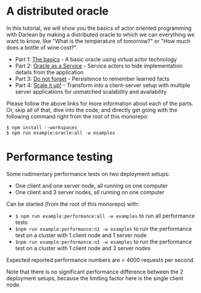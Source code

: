 # A distributed oracle

In this tutorial, we will show you the basics of actor oriented programming with Darlean by making a distributed oracle to which we can everything we want to know, like "What is the temperature of tomorrow?"
or "How much does a bottle of wine cost?".

* Part 1: [The basics](oracle/1_the_basics) - A basic oracle using virtual actor technology
* Part 2: [Oracle as a Service](oracle/2_oracle_as_a_service) - Service actors to hide implementation details from the application
* Part 3: [Do not forget](oracle/3_do_not_forget) - Persistence to remember learned facts
* Part 4: [Scale it up!](oracle/4_scale_it_up) - Transform into a client-server setup with multiple server applications for unmatched scalability and availability

Please follow the above links for more information about each of the parts. Or, skip all of that, dive into the code, and directly get going with the following command right from the root of this monorepo:
```
$ npm install --workspaces
$ npm run example:oracle:all -w examples
```

# Performance testing

Some rudimentary performance tests on two deployment setups:
* One client and one server node, all running on one computer
* One client and 3 server nodes, all running on one computer

Can be started (from the root of this monorepo) with:
* `$ npm run example:performance:all -w examples` to run all performance tests
* `$npm run example:performance:n1 -w examples` to run the performance test on a cluster with 1 client node and 1 server node
* `$npm run example:performance:n3 -w examples` to run the performance test on a cluster with 1 client node and 3 server nodes

Expected reported performance numbers are > 4000 requests per second.

Note that there is no significant performance difference between the 2 deployment setups, because the limiting factor here is the single client node.